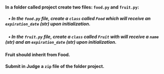 #### In a folder called project create two files: `food.py` and `fruit.py`:
##### &nbsp;&nbsp;&nbsp;• In the `food.py` file, create a `class` called `Food` which will receive an `expiration_date` (str) upon initialization.
##### &nbsp;&nbsp;&nbsp;•  In the `fruit.py` file, create a `class` called `Fruit` with will receive a `name` (str) and an `expiration_date` (str) upon initialization. 

#### Fruit should inherit from Food.
#### Submit in Judge a `zip` file of the folder project.
